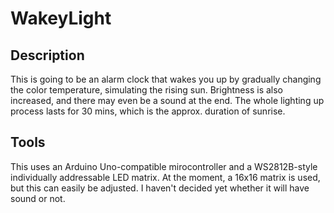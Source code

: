 # WakeyLight

## Description

This is going to be an alarm clock that wakes you up by gradually changing the color temperature, 
simulating the rising sun. Brightness is also increased, and there may even be a sound at the end.
The whole lighting up process lasts for 30 mins, which is the approx. duration of sunrise.

## Tools

This uses an Arduino Uno-compatible mirocontroller and a WS2812B-style individually addressable LED
matrix. At the moment, a 16x16 matrix is used, but this can easily be adjusted. I haven't decided
yet whether it will have sound or not.
